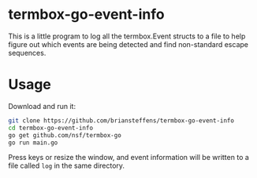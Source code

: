 termbox-go-event-info
=====================

This is a little program to log all the termbox.Event structs to a file to help
figure out which events are being detected and find non-standard escape
sequences.

# Usage

Download and run it:

```bash
git clone https://github.com/briansteffens/termbox-go-event-info
cd termbox-go-event-info
go get github.com/nsf/termbox-go
go run main.go
```

Press keys or resize the window, and event information will be written to a
file called ```log``` in the same directory.
